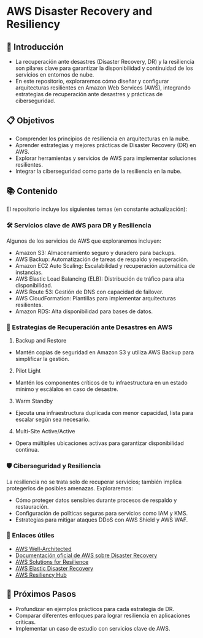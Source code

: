 # AWS Disaster Recovery and Resiliency

## 🌟 Introducción
- La recuperación ante desastres (Disaster Recovery, DR) y la resiliencia son pilares clave para garantizar la disponibilidad y continuidad de los servicios en entornos de nube. 
- En este repositorio, exploraremos cómo diseñar y configurar arquitecturas resilientes en Amazon Web Services (AWS), integrando estrategias de recuperación ante desastres y prácticas de ciberseguridad.

## 📋 Objetivos
- Comprender los principios de resiliencia en arquitecturas en la nube.
- Aprender estrategias y mejores prácticas de Disaster Recovery (DR) en AWS.
- Explorar herramientas y servicios de AWS para implementar soluciones resilientes.
- Integrar la ciberseguridad como parte de la resiliencia en la nube.

## 📚 Contenido
El repositorio incluye los siguientes temas (en constante actualización):

### 🛠️ Servicios clave de AWS para DR y Resiliencia
Algunos de los servicios de AWS que exploraremos incluyen:
- Amazon S3: Almacenamiento seguro y duradero para backups.
- AWS Backup: Automatización de tareas de respaldo y recuperación.
- Amazon EC2 Auto Scaling: Escalabilidad y recuperación automática de instancias.
- AWS Elastic Load Balancing (ELB): Distribución de tráfico para alta disponibilidad.
- AWS Route 53: Gestión de DNS con capacidad de failover.
- AWS CloudFormation: Plantillas para implementar arquitecturas resilientes.
- Amazon RDS: Alta disponibilidad para bases de datos.

### 🚀 Estrategias de Recuperación ante Desastres en AWS
1. Backup and Restore
- Mantén copias de seguridad en Amazon S3 y utiliza AWS Backup para simplificar la gestión.
2. Pilot Light
- Mantén los componentes críticos de tu infraestructura en un estado mínimo y escálalos en caso de desastre.
3. Warm Standby
- Ejecuta una infraestructura duplicada con menor capacidad, lista para escalar según sea necesario.
4. Multi-Site Active/Active
- Opera múltiples ubicaciones activas para garantizar disponibilidad continua.

### 🛡️ Ciberseguridad y Resiliencia
La resiliencia no se trata solo de recuperar servicios; también implica protegerlos de posibles amenazas. Exploraremos:
- Cómo proteger datos sensibles durante procesos de respaldo y restauración.
- Configuración de políticas seguras para servicios como IAM y KMS.
- Estrategias para mitigar ataques DDoS con AWS Shield y AWS WAF.

### 🔗 Enlaces útiles
- [AWS Well-Architected](https://aws.amazon.com/es/architecture/well-architected/)
- [Documentación oficial de AWS sobre Disaster Recovery](https://docs.aws.amazon.com/whitepapers/latest/disaster-recovery-workloads-on-aws/disaster-recovery-workloads-on-aws.html)
- [AWS Solutions for Resilience](https://aws.amazon.com/es/solutions/resilience/)
- [AWS Elastic Disaster Recovery](https://aws.amazon.com/disaster-recovery/)
- [AWS Resiliency Hub](https://aws.amazon.com/es/resilience-hub/)

## 🚧 Próximos Pasos
- Profundizar en ejemplos prácticos para cada estrategia de DR.
- Comparar diferentes enfoques para lograr resiliencia en aplicaciones críticas.
- Implementar un caso de estudio con servicios clave de AWS.